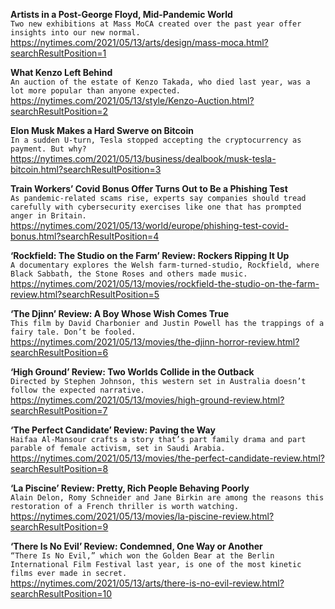 **Artists in a Post-George Floyd, Mid-Pandemic World**\
`Two new exhibitions at Mass MoCA created over the past year offer insights into our new normal.`\
https://nytimes.com/2021/05/13/arts/design/mass-moca.html?searchResultPosition=1

**What Kenzo Left Behind**\
`An auction of the estate of Kenzo Takada, who died last year, was a lot more popular than anyone expected.`\
https://nytimes.com/2021/05/13/style/Kenzo-Auction.html?searchResultPosition=2

**Elon Musk Makes a Hard Swerve on Bitcoin**\
`In a sudden U-turn, Tesla stopped accepting the cryptocurrency as payment. But why?`\
https://nytimes.com/2021/05/13/business/dealbook/musk-tesla-bitcoin.html?searchResultPosition=3

**Train Workers’ Covid Bonus Offer Turns Out to Be a Phishing Test**\
`As pandemic-related scams rise, experts say companies should tread carefully with cybersecurity exercises like one that has prompted anger in Britain.`\
https://nytimes.com/2021/05/13/world/europe/phishing-test-covid-bonus.html?searchResultPosition=4

**‘Rockfield: The Studio on the Farm’ Review: Rockers Ripping It Up**\
`A documentary explores the Welsh farm-turned-studio, Rockfield, where Black Sabbath, the Stone Roses and others made music.`\
https://nytimes.com/2021/05/13/movies/rockfield-the-studio-on-the-farm-review.html?searchResultPosition=5

**‘The Djinn’ Review: A Boy Whose Wish Comes True**\
`This film by David Charbonier and Justin Powell has the trappings of a fairy tale. Don’t be fooled.`\
https://nytimes.com/2021/05/13/movies/the-djinn-horror-review.html?searchResultPosition=6

**‘High Ground’ Review: Two Worlds Collide in the Outback**\
`Directed by Stephen Johnson, this western set in Australia doesn’t follow the expected narrative.`\
https://nytimes.com/2021/05/13/movies/high-ground-review.html?searchResultPosition=7

**‘The Perfect Candidate’ Review: Paving the Way**\
`Haifaa Al-Mansour crafts a story that’s part family drama and part parable of female activism, set in Saudi Arabia.`\
https://nytimes.com/2021/05/13/movies/the-perfect-candidate-review.html?searchResultPosition=8

**‘La Piscine’ Review: Pretty, Rich People Behaving Poorly**\
`Alain Delon, Romy Schneider and Jane Birkin are among the reasons this restoration of a French thriller is worth watching.`\
https://nytimes.com/2021/05/13/movies/la-piscine-review.html?searchResultPosition=9

**‘There Is No Evil’ Review: Condemned, One Way or Another**\
`“There Is No Evil,” which won the Golden Bear at the Berlin International Film Festival last year, is one of the most kinetic films ever made in secret.`\
https://nytimes.com/2021/05/13/arts/there-is-no-evil-review.html?searchResultPosition=10

